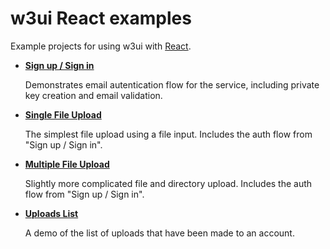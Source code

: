 # w3ui React examples

Example projects for using w3ui with [React](https://reactjs.org).

* [**Sign up / Sign in**](https://github.com/web3-storage/w3ui/tree/main/examples/react/sign-up-in)

    Demonstrates email autentication flow for the service, including private key creation and email validation.

* [**Single File Upload**](https://github.com/web3-storage/w3ui/tree/main/examples/react/file-upload)

    The simplest file upload using a file input. Includes the auth flow from "Sign up / Sign in".

* [**Multiple File Upload**](https://github.com/web3-storage/w3ui/tree/main/examples/react/multi-file-upload)

    Slightly more complicated file and directory upload. Includes the auth flow from "Sign up / Sign in".

* [**Uploads List**](https://github.com/web3-storage/w3ui/tree/main/examples/react/uploads-list)

    A demo of the list of uploads that have been made to an account.